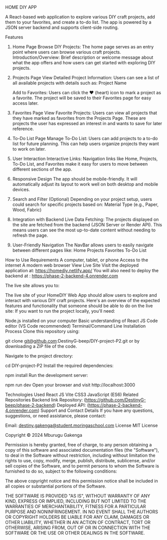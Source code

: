 HOME DIY APP

A React-based web application to explore various DIY craft projects, add them to your favorites, and create a to-do list. The app is powered by a JSON server backend and supports client-side routing.


Features
1. Home Page
Browse DIY Projects: The home page serves as an entry point where users can browse various craft projects.
Introduction/Overview: Brief description or welcome message about what the app offers and how users can get started with exploring DIY projects.
2. Projects Page
View Detailed Project Information: Users can see a list of all available projects with details such as:
Project Name

    Add to Favorites: Users can click the ❤️ (heart) icon to mark a project as a favorite. The project will be saved to their Favorites page for easy access later.

3. Favorites Page
View Favorite Projects: Users can view all projects that they have marked as favorites from the Projects Page.
These are projects the user has expressed an interest in and wants to save for later reference.

4. To-Do List Page
Manage To-Do List: Users can add projects to a to-do list for future planning. This can help users organize projects they want to work on later.

5. User Interaction
Interactive Links: Navigation links like Home, Projects, To-Do List, and Favorites make it easy for users to move between different sections of the app.
6. Responsive Design
The app should be mobile-friendly. It will automatically adjust its layout to work well on both desktop and mobile devices.
7. Search and Filter (Optional)
Depending on your project setup, users could search for specific projects based on:
Material Type (e.g., Paper, Wood, Fabric)
8. Integration with Backend
Live Data Fetching: The projects displayed on the site are fetched from the backend (JSON Server or Render API). This means users can see the most up-to-date content without needing to refresh the page.
9. User-Friendly Navigation
The NavBar allows users to easily navigate between different pages like:
Home
Projects
Favorites
To-Do List

How to Use
Requirements
A computer, tablet, or phone
Access to the internet
A modern web browser
View Live Site
Visit the deployed application at: https://homediy.netlify.app/ 
You will also need to deploy the backend at : https://phase-2-backend-4.onrender.com

The live site allows you to:

The live site of your HomeDIY Web App should allow users to explore and interact with various DIY craft projects. Here's an overview of the expected features and functionality that someone should be able to do on the live site:
If you want to run the project locally, you'll need:

Node.js installed on your computer
Basic understanding of React JS
Code editor (VS Code recommended)
Terminal/Command Line
Installation Process
Clone this repository using:

git clone git@github.com:DestinyG-beep/DIY-project-P2.git
or by downloading a ZIP file of the code.

Navigate to the project directory:

cd DIY-project-P2
Install the required dependencies:

npm install
Run the development server:

npm run dev
Open your browser and visit http://localhost:3000

Technologies Used
React JS
Vite
CSS3
JavaScript (ES6)
Related Repositories
Backend link
Repository: (https://github.com/DestinyG-beep/phase-2-backend)
Deployed API: (https://phase-2-backend-4.onrender.com)
Support and Contact Details
If you have any questions, suggestions, or need assistance, please contact:

Email: destiny.gakenga@student.moringaschool.com
License
MIT License

Copyright © 2024 Mburugu Gakenga

Permission is hereby granted, free of charge, to any person obtaining a copy of this software and associated documentation files (the "Software"), to deal in the Software without restriction, including without limitation the rights to use, copy, modify, merge, publish, distribute, sublicense, and/or sell copies of the Software, and to permit persons to whom the Software is furnished to do so, subject to the following conditions:

The above copyright notice and this permission notice shall be included in all copies or substantial portions of the Software.

THE SOFTWARE IS PROVIDED "AS IS", WITHOUT WARRANTY OF ANY KIND, EXPRESS OR IMPLIED, INCLUDING BUT NOT LIMITED TO THE WARRANTIES OF MERCHANTABILITY, FITNESS FOR A PARTICULAR PURPOSE AND NONINFRINGEMENT. IN NO EVENT SHALL THE AUTHORS OR COPYRIGHT HOLDERS BE LIABLE FOR ANY CLAIM, DAMAGES OR OTHER LIABILITY, WHETHER IN AN ACTION OF CONTRACT, TORT OR OTHERWISE, ARISING FROM, OUT OF OR IN CONNECTION WITH THE SOFTWARE OR THE USE OR OTHER DEALINGS IN THE SOFTWARE.